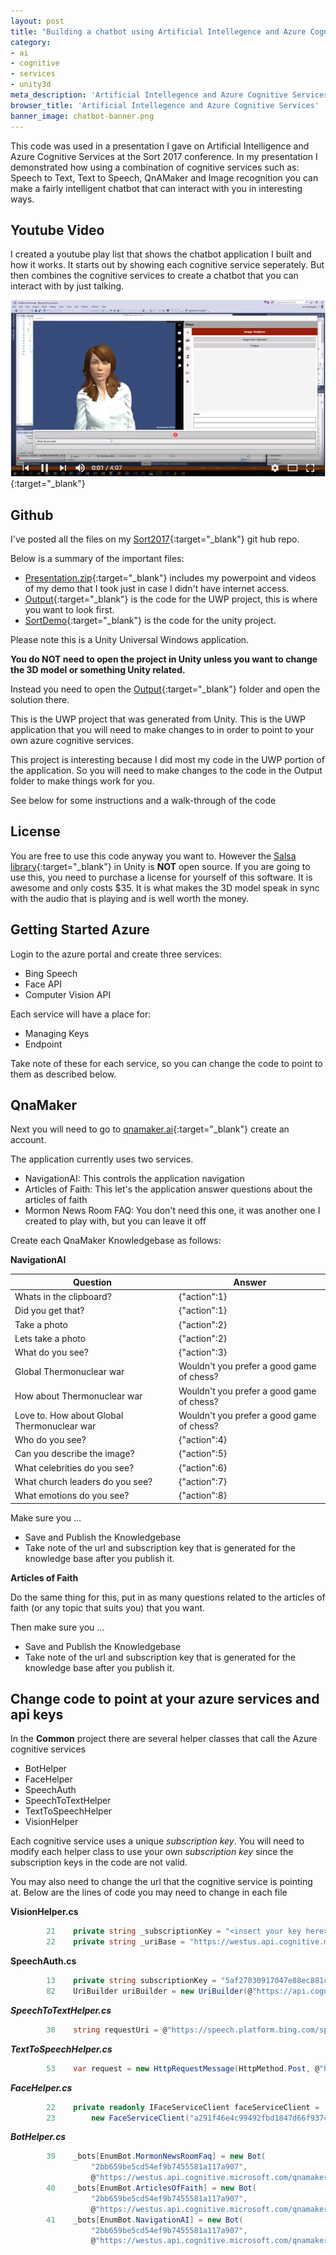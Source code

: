 ```yaml
---
layout: post
title: "Building a chatbot using Artificial Intellegence and Azure Cognitive Services"
category: 
- ai
- cognitive
- services
- unity3d
meta_description: 'Artificial Intellegence and Azure Cognitive Services'
browser_title: 'Artificial Intellegence and Azure Cognitive Services'
banner_image: chatbot-banner.png
---
```


This code was used in a presentation I gave on Artificial Intelligence and Azure Cognitive Services at the Sort 2017 conference.  In my presentation I demonstrated how using a combination of cognitive services such as: Speech to Text, Text to Speech, QnAMaker and Image recognition you can make a fairly intelligent chatbot that can interact with you in interesting ways.

## Youtube Video

I created a youtube play list that shows the chatbot application I built and how it works.  It starts out by showing each cognitive service seperately.  But then combines
the cognitive services to create a chatbot that you can interact with by just talking.

[![Youtube Play list](/assets/images/youtube-chatbot.png)](https://www.youtube.com/watch?v=pwptUYBXa_Q&list=PL78mPPlBvBvMXcbMYHci3VEvgWWZhbOgu){:target="_blank"}

## Github

I've posted all the files on my [Sort2017](https://github.com/worthingtonjg/Sort2017/){:target="_blank"} git hub repo.

Below is a summary of the important files:


- [Presentation.zip](https://github.com/worthingtonjg/Sort2017/raw/master/Presentation.zip){:target="_blank"} includes my powerpoint and videos of my demo that I took just in case I didn't have internet access. 
- [Output](https://github.com/worthingtonjg/Sort2017/tree/master/SortDemo/Output){:target="_blank"} is the code for the UWP project, this is where you want to look first.
- [SortDemo](https://github.com/worthingtonjg/Sort2017/tree/master/SortDemo){:target="_blank"} is the code for the unity project. 

Please note this is a Unity Universal Windows application.

__You do NOT need to open the project in Unity unless you want to change the 3D model or something Unity related.__  

Instead you need to open the [Output](https://github.com/worthingtonjg/Sort2017/tree/master/SortDemo/Output){:target="_blank"} folder and open the solution there.  

This is the UWP project that was generated from Unity.  This is the UWP application that you will need to make changes to in order to point to your own azure cognitive services.

This project is interesting because I did most my code in the UWP portion of the application.  So you will need to make changes to the code in the Output folder to make things work for you.  

See below for some instructions and a walk-through of the code

## License

You are free to use this code anyway you want to.  However the [Salsa library](https://www.assetstore.unity3d.com/en/#!/content/16944){:target="_blank"} in Unity is __NOT__ open source.  If you are going to use this, you need to purchase a license for yourself of this software.  It is awesome and only costs $35.  It is what makes the 3D model speak in sync with the audio that is playing and is well worth the money.

## Getting Started Azure

Login to the azure portal and create three services:

- Bing Speech
- Face API
- Computer Vision API

Each service will have a place for:

- Managing Keys
- Endpoint

Take note of these for each service, so you can change the code to point to them as described below.

## QnaMaker

Next you will need to go to [qnamaker.ai](https://qnamaker.ai){:target="_blank"} create an account.

The application currently uses two services. 

- NavigationAI: This controls the application navigation
- Articles of Faith: This let's the application answer questions about the articles of faith
- Mormon News Room FAQ: You don't need this one, it was another one I created to play with, but you can leave it off

Create each QnaMaker Knowledgebase  as follows:

**NavigationAI**

Question | Answer 
--- | --- 
Whats in the clipboard? | {"action":1}
Did you get that? | {"action":1}
Take a photo | {"action":2}
Lets take a photo | {"action":2}
What do you see? | {"action":3}
Global Thermonuclear war | Wouldn't you prefer a good game of chess?
How about  Thermonuclear war | Wouldn't you prefer a good game of chess?
Love to.  How about Global Thermonuclear war | Wouldn't you prefer a good game of chess?
Who do you see? | {"action":4}
Can you describe the image? | {"action":5}
What celebrities do you see? | {"action":6}
What church leaders do you see? | {"action":7}
What emotions do you see? | {"action":8}

Make sure you ...

- Save and Publish the Knowledgebase
- Take note of the url and subscription key that is generated for the knowledge base after you publish it.

**Articles of Faith**

Do the same thing for this, put in as many questions related to the articles of faith (or any topic that suits you) that you want.

Then make sure you ...

- Save and Publish the Knowledgebase
- Take note of the url and subscription key that is generated for the knowledge base after you publish it.

## Change code to point at your azure services and api keys

In the **Common** project there are several helper classes that call the Azure cognitive services

- BotHelper
- FaceHelper
- SpeechAuth
- SpeechToTextHelper
- TextToSpeechHelper
- VisionHelper

Each cognitive service uses a unique *subscription key*.  You will need to modify each helper class to use your own *subscription key* since the subscription keys in the code are not valid.

You may also need to change the url that the cognitive service is pointing at.  Below are the lines of code you may need to change in each file

**VisionHelper.cs**
```c#
        21    private string _subscriptionKey = "<insert your key here>";
        22    private string _uriBase = "https://westus.api.cognitive.microsoft.com/vision/v1.0/analyze";
```

**SpeechAuth.cs**
```c#
        13    private string subscriptionKey = "5af27030917047e88ec881c84b253134"; 
        82    UriBuilder uriBuilder = new UriBuilder(@"https://api.cognitive.microsoft.com/sts/v1.0");
```

***SpeechToTextHelper.cs***
```c#
        30    string requestUri = @"https://speech.platform.bing.com/speech/recognition/interactive/cognitiveservices/v1?language=en-US";
```

***TextToSpeechHelper.cs***
```c#
        53    var request = new HttpRequestMessage(HttpMethod.Post, @"https://speech.platform.bing.com/synthesize")
```

***FaceHelper.cs***
```c#
        22    private readonly IFaceServiceClient faceServiceClient =
        23        new FaceServiceClient("a291f46e4c99492fbd1847d66f937c9f", "https://westus.api.cognitive.microsoft.com/face/v1.0");
```

***BotHelper.cs***
```c#
        39    _bots[EnumBot.MormonNewsRoomFaq] = new Bot(
                  "2bb659be5cd54ef9b7455581a117a907",  
                  @"https://westus.api.cognitive.microsoft.com/qnamaker/v2.0/knowledgebases/5649976f-c288-4ab0-ba1c-2853440c459a/generateAnswer");
        40    _bots[EnumBot.ArticlesOfFaith] = new Bot(
                  "2bb659be5cd54ef9b7455581a117a907",
                  @"https://westus.api.cognitive.microsoft.com/qnamaker/v2.0/knowledgebases/9a6ca607-6c84-415d-bbda-fbe633555131/generateAnswer");
        41    _bots[EnumBot.NavigationAI] = new Bot(
                  "2bb659be5cd54ef9b7455581a117a907",
                  @"https://westus.api.cognitive.microsoft.com/qnamaker/v2.0/knowledgebases/0e6855a2-6c2b-465b-ba36-c6fcd61df79e/generateAnswer");
```
